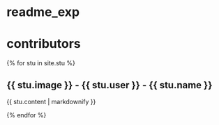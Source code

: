 # readme_exp

# contributors
{% for stu in site.stu %}
  <h2>{{ stu.image }} - {{ stu.user }} - {{ stu.name }}</h2>
  <p>{{ stu.content | markdownify }}</p>
{% endfor %}
